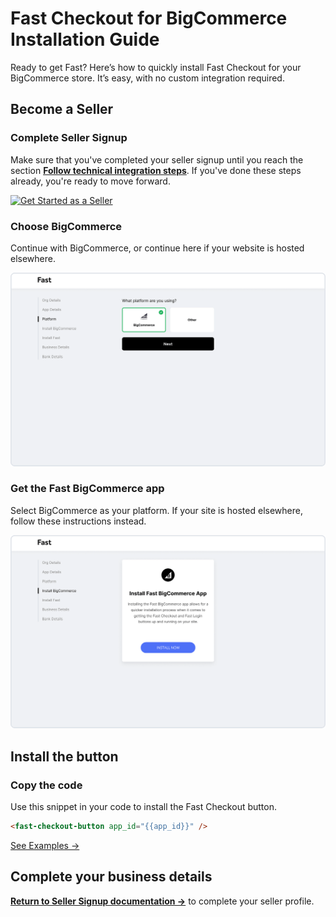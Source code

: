 # Fast Checkout for BigCommerce Installation Guide
Ready to get Fast? Here’s how to quickly install Fast Checkout for your BigCommerce store. It’s easy, with no custom integration required.

## Become a Seller

### Complete Seller Signup
Make sure that you've completed your seller signup until you reach the section [**Follow technical integration steps**](/developer-portal/seller-signup/#follow-technical-integration-steps). If you've done these steps already, you're ready to move forward.

[![Get Started as a Seller](https://www.dropbox.com/s/wkgzvje5ox4lekb/01-get-started.png?raw=1)](https://www.fast.co/business)

### Choose BigCommerce
Continue with BigCommerce, or continue here if your website is hosted elsewhere.

[![Choose BigCommerce](images/bigcommerce/choose-bigcommerce.png)](images/bigcommerce/choose-bigcommerce.png)

### Get the Fast BigCommerce app
Select BigCommerce as your platform. If your site is hosted elsewhere, follow these instructions instead.

[![Choose BigCommerce](images/bigcommerce/install-fast-bigcommerce-app.png)](images/bigcommerce/install-fast-bigcommerce-app.png)

## Install the button

### Copy the code
Use this snippet in your code to install the Fast Checkout button.

```html
<fast-checkout-button app_id="{{app_id}}" />
```
  
[See Examples →](/developer-portal/bigcommerce-install-checkout-examples)

## Complete your business details

[**Return to Seller Signup documentation →**](/developer-portal/seller-signup/#return-to-fast-seller-account-dashboard) to complete your seller profile.